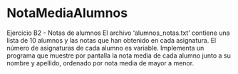# NotaMediaAlumnos
Ejercicio B2 - Notas de alumnos
El archivo ‘alumnos_notas.txt’ contiene una lista de 10 alumnos y las notas que han obtenido en
cada asignatura. El número de asignaturas de cada alumno es variable. Implementa un programa
que muestre por pantalla la nota media de cada alumno junto a su nombre y apellido, ordenado
por nota media de mayor a menor.
